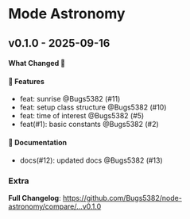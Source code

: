 # Mode Astronomy

## v0.1.0 - 2025-09-16

#### What Changed 👀

#### 🚀 Features

- feat: sunrise @Bugs5382 (#11)
- feat: setup class structure @Bugs5382 (#10)
- feat: time of interest @Bugs5382 (#5)
- feat(#1): basic constants @Bugs5382 (#2)

#### 📄 Documentation

- docs(#12): updated docs @Bugs5382 (#13)

### Extra

**Full Changelog**: https://github.com/Bugs5382/node-astronomy/compare/...v0.1.0
